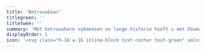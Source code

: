 ```yaml
---
title: 'Betrouwbaar'
titlegreen: ''
titletwee: '' 
summary: 'Met betrouwbare vakmensen en lange historie heeft u met Douma de specialist in huis voor uw dak!'
displayOrder: 1
icon: '<svg class="h-16 w-16 inline-block text-center text-green" xmlns="http://www.w3.org/2000/svg" viewBox="0 0 90 90"><defs><style>.cls-1{fill:#82a84d;}.cls-2{fill:#fff;}</style></defs><g id="Laag_2" data-name="Laag 2"><g id="Laag_1-2" data-name="Laag 1"><circle class="cls-1" cx="45" cy="45" r="45"/><path class="cls-2" d="M67.39,23.51a1.35,1.35,0,0,0-2.46-.11,14.89,14.89,0,0,1-13,7.6H45A16.68,16.68,0,0,0,28.3,47.67a17.33,17.33,0,0,0,.13,1.78c5.54-4,13.52-7.33,24.84-7.34a1.42,1.42,0,0,1,1.4,1.13,1.4,1.4,0,0,1-1.37,1.65c-21.82,0-31.07,13.38-33.12,18.4a2.78,2.78,0,0,0,5.14,2.11,23,23,0,0,1,6.25-7.86,16.62,16.62,0,0,0,15.18,6.7C60.38,63.25,70,51,70,36.06A31.53,31.53,0,0,0,67.39,23.51Z"/></g></g></svg>'
---
```

